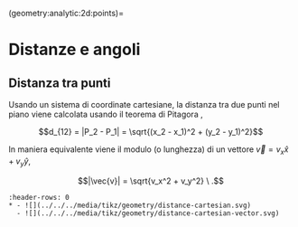 (geometry:analytic:2d:points)=
# Distanze e angoli

## Distanza tra punti
Usando un sistema di coordinate cartesiane, la distanza tra due punti nel piano viene calcolata usando il teorema di Pitagora ,

$$d_{12} = |P_2 - P_1| = \sqrt{(x_2 - x_1)^2 + (y_2 - y_1)^2}$$

In maniera equivalente viene il modulo (o lunghezza) di un vettore $\vec{v} = v_x \hat{x} + v_y \hat{y}$,

$$|\vec{v}| = \sqrt{v_x^2 + v_y^2} \ .$$

```{list-table}
:header-rows: 0
* - ![](../../../media/tikz/geometry/distance-cartesian.svg)
  - ![](../../../media/tikz/geometry/distance-cartesian-vector.svg)
```
<!--
## Angoli tra direzioni
Nello spazio euclideo, una direzione con verso può essere identificata da un vettore $\vec{v}$. Date due direzioni con verso identificate dai vettori $\vec{u}$, $\vec{v}$, l'angolo formato tra i due vettori può essere identificato dalla proiezione di un vettore sull'altro tramite il prodotto interno

$$\vec{u} \cdot \vec{v} := |\vec{u}| |\vec{v}| \cos \theta_{uv} \ ,$$

e usando un sistema di coordinate cartesiano

$$\vec{u} \cdot \vec{v} = u_x v_x + u_y v_y \ .$$

**todo** Dimostrazione con $\vec{u} = u_x \hat{x} + u_y \hat{y}$, $\vec{v} = v_x \hat{x} + v_y \hat{y}$, $\hat{x} \cdot \hat{x} = \hat{y} \cdot \hat{y} = 1$, $\hat{x} \cdot \hat{y} = 0$.
-->
